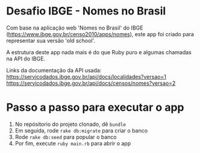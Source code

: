# Desafio IBGE - Nomes no Brasil

Com base na aplicação web 'Nomes no Brasil' do IBGE (https://www.ibge.gov.br/censo2010/apps/nomes), este app foi criado para representar sua versão 'old school'.

A estrutura deste app nada mais é do que Ruby puro e algumas chamadas na API do IBGE.

Links da documentação da API usada:
https://servicodados.ibge.gov.br/api/docs/localidades?versao=1
https://servicodados.ibge.gov.br/api/docs/censos/nomes?versao=2

# Passo a passo para executar o app
1. No repósitorio do projeto clonado, dê `bundle`
2. Em seguida, rode `rake db:migrate` para criar o banco
3. Rode `rake db:seed` para popular o banco
4. Por fim, execute `ruby main.rb` para abrir o app
